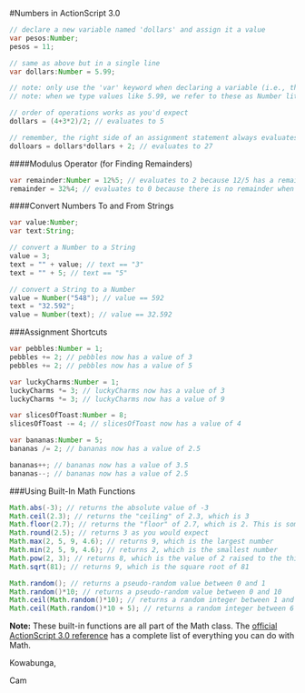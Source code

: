 #Numbers in ActionScript 3.0
```java
// declare a new variable named 'dollars' and assign it a value
var pesos:Number;
pesos = 11;

// same as above but in a single line
var dollars:Number = 5.99;

// note: only use the 'var' keyword when declaring a variable (i.e., the first time you use it)
// note: when we type values like 5.99, we refer to these as Number literals (as opposed to variables)

// order of operations works as you'd expect
dollars = (4+3*2)/2; // evaluates to 5

// remember, the right side of an assignment statement always evaluates to a value
dolloars = dollars*dollars + 2; // evaluates to 27
```

####Modulus Operator (for Finding Remainders)
```java
var remainder:Number = 12%5; // evaluates to 2 because 12/5 has a remainder of 2
remainder = 32%4; // evaluates to 0 because there is no remainder when 32 is divided by 4
```

####Convert Numbers To and From Strings
```java
var value:Number;
var text:String;

// convert a Number to a String
value = 3;
text = "" + value; // text == "3"
text = "" + 5; // text == "5"

// convert a String to a Number
value = Number("548"); // value == 592
text = "32.592";
value = Number(text); // value == 32.592
```

###Assignment Shortcuts
```java
var pebbles:Number = 1;
pebbles += 2; // pebbles now has a value of 3
pebbles += 2; // pebbles now has a value of 5

var luckyCharms:Number = 1;
luckyCharms *= 3; // luckyCharms now has a value of 3
luckyCharms *= 3; // luckyCharms now has a value of 9

var slicesOfToast:Number = 8;
slicesOfToast -= 4; // slicesOfToast now has a value of 4

var bananas:Number = 5;
bananas /= 2; // bananas now has a value of 2.5

bananas++; // bananas now has a value of 3.5
bananas--; // bananas now has a value of 2.5
```

###Using Built-In Math Functions
```java
Math.abs(-3); // returns the absolute value of -3
Math.ceil(2.3); // returns the "ceiling" of 2.3, which is 3
Math.floor(2.7); // returns the "floor" of 2.7, which is 2. This is sometimes known as truncation
Math.round(2.5); // returns 3 as you would expect
Math.max(2, 5, 9, 4.6); // returns 9, which is the largest number
Math.min(2, 5, 9, 4.6); // returns 2, which is the smallest number
Math.pow(2, 3); // returns 8, which is the value of 2 raised to the third power
Math.sqrt(81); // returns 9, which is the square root of 81

Math.random(); // returns a pseudo-random value between 0 and 1
Math.random()*10; // returns a pseudo-random value between 0 and 10
Math.ceil(Math.random()*10); // returns a random integer between 1 and 10
Math.ceil(Math.random()*10 + 5); // returns a random integer between 6 and 15
```

**Note:** These built-in functions are all part of the Math class. The [official ActionScript 3.0 reference](http://help.adobe.com/en_US/FlashPlatform/reference/actionscript/3/Math.html) has a complete list of everything you can do with Math.

Kowabunga,

Cam
